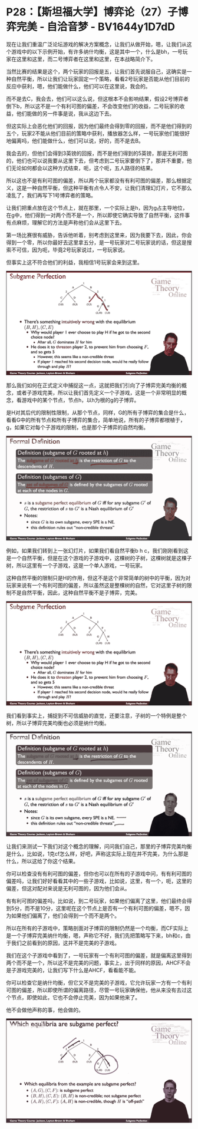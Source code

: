 # P28：【斯坦福大学】博弈论（27）子博弈完美 - 自洽音梦 - BV1644y1D7dD

现在让我们重温广泛论坛游戏的解决方案概念，让我们从做开始，嗯，让我们从这个游戏中的以下示例开始，有许多纳什均衡，这是其中一个，什么是bh，一号玩家在这里和这里，而二号博弈者在这里和这里，在本战略简介下。

当然比赛的结果是这个，两个玩家的回报是五，让我们首先说服自己，这确实是一种自然平衡，所以让我们让玩家固定一个策略，看看2号玩家是否能从他们目前的反应中获利，嗯，他们能做什么，他们可以在这里说，我会的。

而不是去C，我会去，他们可以这么说，但这根本不会影响结果，假设2号博弈者倒下b，所以这不是一个有利可图的偏差，不会改变他们的收益，二号玩家的收益，他们能做的另一件事是说，我从这边下去。

但这实际上会恶化他们的回报，因为他们最终会得到零的回报，而不是他们得到的五个，玩家2不能从他们目前的策略中获利，播放器怎么样，一号玩家他们能很好地偏离吗，他们能做什么，他们可以说，好的，而不是去B。

我会去的，但他们会得到3英镑的回报，而不是他们得到的5英镑，那是无利可图的，他们也可以说我要从这里下去，但考虑到二号玩家要倒下了，那并不重要，他们无论如何都会以这种方式结束，呃，这个呃，五人路径的结果。

所以这也不是有利可图的偏差，所以两个玩家都没有有利可图的偏差，那么根据定义，这是一种自然平衡，但这种平衡有点令人不安，让我们清理幻灯片，它不那么凌乱了，我们再写下1号博弈者的策略。

让我们把重点放在这个节点上，就在那里，一个实际上是h，因为g占主导地位，在g中，他们得到一对两个而不是一个，所以即使它确实导致了自然平衡，这件事有点麻烦，理解它的方法是声称他们会从这里下去。

第一场比赛很有威胁，告诉他听着，别考虑到这里来，因为我要下去，因此，你会得到一个零，所以你最好去这里拿五分，是一号玩家对二号玩家说的话，但这是搜索不可信，因为呃，毕竟2号玩家说过，一号玩家说。

但事实上这不符合他们的利益，我相信1号玩家会来到这里。

![](img/120ae8e15a1c575c06bcc082a9b6e168_1.png)

那么我们如何在正式定义中捕捉这一点，这就把我们引向了子博弈完美均衡的概念，或者子游戏完美，所以让我们首先定义一个子游戏，这是一个非常明显的概念，看游戏中的某个节点，节点h，以h为根的g的子博弈。

是H对其后代的限制性限制，从那个节点，同样，G的所有子博弈的集合是什么，看看G中的所有节点和所有子博弈的集合，简单地说，所有的子博弈都根植于，g，如果它对每个子游戏的限制，也是那个子博弈的自然均衡。



![](img/120ae8e15a1c575c06bcc082a9b6e168_3.png)

例如，如果我们转到上一张幻灯片，如果我们看自然平衡b h c，我们刚刚看到这是一个自然平衡，但是在这个游戏的子游戏中，这棵树的子树，这棵树就是这棵子树，所以这里有一个子游戏，这是一个单人游戏，一号玩家。

这种自然平衡的限制只是H的作用，但这不是这个非常简单的树中的平衡，因为对玩家来说有一个有利可图的偏差，所以虽然这是整棵树的自然，它对这里子树的限制不是自然平衡，因此，这种自然平衡不是子博弈，完美。



![](img/120ae8e15a1c575c06bcc082a9b6e168_5.png)

我们看到事实上，捕捉到不可信威胁的直觉，还要注意，子树的一个特例是整个树，所以子博弈完美均衡也必须是纳什均衡。



![](img/120ae8e15a1c575c06bcc082a9b6e168_7.png)

让我们来测试一下我们对这个概念的理解，问问我们自己，那里的子博弈完美均衡是什么，比如说，1克cf怎么样，好吧，声称这实际上现在并不完美，为什么那是什么，所以这给了你这个结果。

你可以检查没有有利可图的偏差，但你也可以在所有的子游戏中问，有有利可图的偏差吗，让我们好好看看其中的一些子游戏，比如说，这里，有一个，呃，这里的偏差，但这对配对来说是无利可图的，因为他们会从。

有有利可图的偏差吗，比如说，到二号玩家，如果他们偏离了这里，他们最终会得到5分，而不是10分，这里呢在这个节点上是否有一个有利可图的偏差，嗯不，因为如果他们偏离了，他们会得到一个而不是两个。

所以在所有的子游戏中，策略剖面对子博弈的限制仍然是一个均衡，而CF实际上是一个子博弈完美纳什均衡，嗯，声称它不好，我们先把策略写下来，bh和c，由于我们之前看到的原因，这并不是完美的子游戏。

我们在这个子游戏中看到了，一号玩家有一个有利可图的偏差，就是偏离这里得到两个而不是一个，所以这不是完美的问题，事实上，出于同样的原因，AHCF不会是子游戏完美的，让我们写下什么是AHCF，看看能不能。

你可以检查它是纳什均衡，但它又不是完美的子游戏，它允许玩家一方有一个有利可图的偏差，所以即使所谓的偏离路径，尽管一号玩家确保他，他从来没有去过这个节点，即使如此，它也不会停止完美，因为如果他来了。

他不会做他声称的事，他会做的。

![](img/120ae8e15a1c575c06bcc082a9b6e168_9.png)
